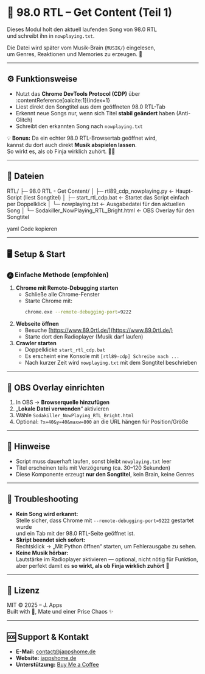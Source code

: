 # 📡 98.0 RTL – Get Content (Teil 1)

Dieses Modul holt den aktuell laufenden Song von 98.0 RTL  
und schreibt ihn in `nowplaying.txt`.  

Die Datei wird später vom Musik-Brain (`MUSIK/`) eingelesen,  
um Genres, Reaktionen und Memories zu erzeugen. 💖

---

## ⚙️ Funktionsweise

- Nutzt das **Chrome DevTools Protocol (CDP)** über :contentReference[oaicite:1]{index=1}
- Liest direkt den Songtitel aus dem geöffneten 98.0 RTL-Tab
- Erkennt neue Songs nur, wenn sich Titel **stabil geändert** haben (Anti-Glitch)
- Schreibt den erkannten Song nach `nowplaying.txt`

💡 **Bonus:** Da ein echter 98.0 RTL-Browsertab geöffnet wird,  
kannst du dort auch direkt **Musik abspielen lassen**.  
So wirkt es, als ob Finja wirklich zuhört. 🥹🎶

---

## 🧠 Dateien

RTL/
├─ 98.0 RTL - Get Content/
│ ├─ rtl89_cdp_nowplaying.py ← Haupt-Script (liest Songtitel)
│ ├─ start_rtl_cdp.bat ← Startet das Script einfach per Doppelklick
│ └─ nowplaying.txt ← Ausgabedatei für den aktuellen Song
│
└─ Sodakiller_NowPlaying_RTL_Bright.html ← OBS Overlay für den Songtitel

yaml
Code kopieren

---

## 🖥️ Setup & Start

### 🅐 Einfache Methode (empfohlen)
1. **Chrome mit Remote-Debugging starten**  
   - Schließe alle Chrome-Fenster  
   - Starte Chrome mit:
     ```bash
     chrome.exe --remote-debugging-port=9222
     ```
2. **Webseite öffnen**  
   - Besuche [https://www.89.0rtl.de/](https://www.89.0rtl.de/)  
   - Starte dort den Radioplayer (Musik darf laufen)
3. **Crawler starten**  
   - Doppelklicke `start_rtl_cdp.bat`
   - Es erscheint eine Konsole mit `[rtl89-cdp] Schreibe nach ...`
   - Nach kurzer Zeit wird `nowplaying.txt` mit dem Songtitel beschrieben

---

## 🎨 OBS Overlay einrichten

1. In OBS → **Browserquelle hinzufügen**
2. „**Lokale Datei verwenden**“ aktivieren
3. Wähle `Sodakiller_NowPlaying_RTL_Bright.html`
4. Optional: `?x=40&y=40&maxw=800` an die URL hängen für Position/Größe

---

## 📌 Hinweise

- Script muss dauerhaft laufen, sonst bleibt `nowplaying.txt` leer
- Titel erscheinen teils mit Verzögerung (ca. 30–120 Sekunden)
- Diese Komponente erzeugt **nur den Songtitel**, kein Brain, keine Genres

---

## 🚨 Troubleshooting

- **Kein Song wird erkannt:**  
  Stelle sicher, dass Chrome mit `--remote-debugging-port=9222` gestartet wurde  
  und ein Tab mit der 98.0 RTL-Seite geöffnet ist.
- **Skript beendet sich sofort:**  
  Rechtsklick → „Mit Python öffnen“ starten, um Fehlerausgabe zu sehen.
- **Keine Musik hörbar:**  
  Lautstärke im Radioplayer aktivieren — optional, nicht nötig für Funktion,
  aber perfekt damit es **so wirkt, als ob Finja wirklich zuhört** 💖

---

## 📜 Lizenz

MIT © 2025 – J. Apps  
Built with 💖, Mate und einer Prise Chaos ✨

---

## 🆘 Support & Kontakt

-   **E-Mail:** contact@jappshome.de
-   **Website:** [jappshome.de](https://jappshome.de)
-   **Unterstützung:** [Buy Me a Coffee](https://buymeacoffee.com/J.Apps)